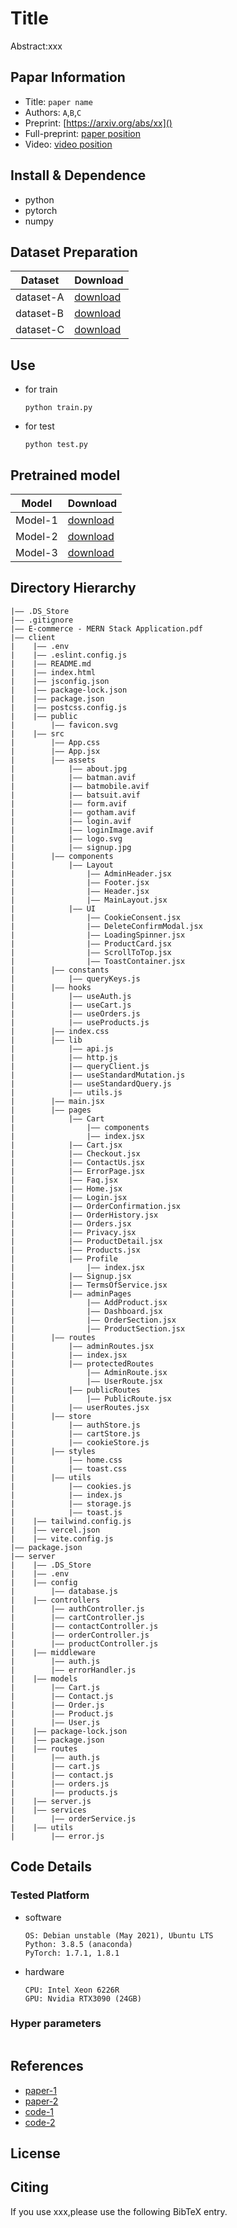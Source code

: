 Title
===
Abstract:xxx
## Papar Information
- Title:  `paper name`
- Authors:  `A`,`B`,`C`
- Preprint: [https://arxiv.org/abs/xx]()
- Full-preprint: [paper position]()
- Video: [video position]()

## Install & Dependence
- python
- pytorch
- numpy

## Dataset Preparation
| Dataset | Download |
| ---     | ---   |
| dataset-A | [download]() |
| dataset-B | [download]() |
| dataset-C | [download]() |

## Use
- for train
  ```
  python train.py
  ```
- for test
  ```
  python test.py
  ```
## Pretrained model
| Model | Download |
| ---     | ---   |
| Model-1 | [download]() |
| Model-2 | [download]() |
| Model-3 | [download]() |


## Directory Hierarchy
```
|—— .DS_Store
|—— .gitignore
|—— E-commerce - MERN Stack Application.pdf
|—— client
|    |—— .env
|    |—— .eslint.config.js
|    |—— README.md
|    |—— index.html
|    |—— jsconfig.json
|    |—— package-lock.json
|    |—— package.json
|    |—— postcss.config.js
|    |—— public
|        |—— favicon.svg
|    |—— src
|        |—— App.css
|        |—— App.jsx
|        |—— assets
|            |—— about.jpg
|            |—— batman.avif
|            |—— batmobile.avif
|            |—— batsuit.avif
|            |—— form.avif
|            |—— gotham.avif
|            |—— login.avif
|            |—— loginImage.avif
|            |—— logo.svg
|            |—— signup.jpg
|        |—— components
|            |—— Layout
|                |—— AdminHeader.jsx
|                |—— Footer.jsx
|                |—— Header.jsx
|                |—— MainLayout.jsx
|            |—— UI
|                |—— CookieConsent.jsx
|                |—— DeleteConfirmModal.jsx
|                |—— LoadingSpinner.jsx
|                |—— ProductCard.jsx
|                |—— ScrollToTop.jsx
|                |—— ToastContainer.jsx
|        |—— constants
|            |—— queryKeys.js
|        |—— hooks
|            |—— useAuth.js
|            |—— useCart.js
|            |—— useOrders.js
|            |—— useProducts.js
|        |—— index.css
|        |—— lib
|            |—— api.js
|            |—— http.js
|            |—— queryClient.js
|            |—— useStandardMutation.js
|            |—— useStandardQuery.js
|            |—— utils.js
|        |—— main.jsx
|        |—— pages
|            |—— Cart
|                |—— components
|                |—— index.jsx
|            |—— Cart.jsx
|            |—— Checkout.jsx
|            |—— ContactUs.jsx
|            |—— ErrorPage.jsx
|            |—— Faq.jsx
|            |—— Home.jsx
|            |—— Login.jsx
|            |—— OrderConfirmation.jsx
|            |—— OrderHistory.jsx
|            |—— Orders.jsx
|            |—— Privacy.jsx
|            |—— ProductDetail.jsx
|            |—— Products.jsx
|            |—— Profile
|                |—— index.jsx
|            |—— Signup.jsx
|            |—— TermsOfService.jsx
|            |—— adminPages
|                |—— AddProduct.jsx
|                |—— Dashboard.jsx
|                |—— OrderSection.jsx
|                |—— ProductSection.jsx
|        |—— routes
|            |—— adminRoutes.jsx
|            |—— index.jsx
|            |—— protectedRoutes
|                |—— AdminRoute.jsx
|                |—— UserRoute.jsx
|            |—— publicRoutes
|                |—— PublicRoute.jsx
|            |—— userRoutes.jsx
|        |—— store
|            |—— authStore.js
|            |—— cartStore.js
|            |—— cookieStore.js
|        |—— styles
|            |—— home.css
|            |—— toast.css
|        |—— utils
|            |—— cookies.js
|            |—— index.js
|            |—— storage.js
|            |—— toast.js
|    |—— tailwind.config.js
|    |—— vercel.json
|    |—— vite.config.js
|—— package.json
|—— server
|    |—— .DS_Store
|    |—— .env
|    |—— config
|        |—— database.js
|    |—— controllers
|        |—— authController.js
|        |—— cartController.js
|        |—— contactController.js
|        |—— orderController.js
|        |—— productController.js
|    |—— middleware
|        |—— auth.js
|        |—— errorHandler.js
|    |—— models
|        |—— Cart.js
|        |—— Contact.js
|        |—— Order.js
|        |—— Product.js
|        |—— User.js
|    |—— package-lock.json
|    |—— package.json
|    |—— routes
|        |—— auth.js
|        |—— cart.js
|        |—— contact.js
|        |—— orders.js
|        |—— products.js
|    |—— server.js
|    |—— services
|        |—— orderService.js
|    |—— utils
|        |—— error.js
```
## Code Details
### Tested Platform
- software
  ```
  OS: Debian unstable (May 2021), Ubuntu LTS
  Python: 3.8.5 (anaconda)
  PyTorch: 1.7.1, 1.8.1
  ```
- hardware
  ```
  CPU: Intel Xeon 6226R
  GPU: Nvidia RTX3090 (24GB)
  ```
### Hyper parameters
```
```
## References
- [paper-1]()
- [paper-2]()
- [code-1](https://github.com)
- [code-2](https://github.com)
  
## License

## Citing
If you use xxx,please use the following BibTeX entry.
```
```
